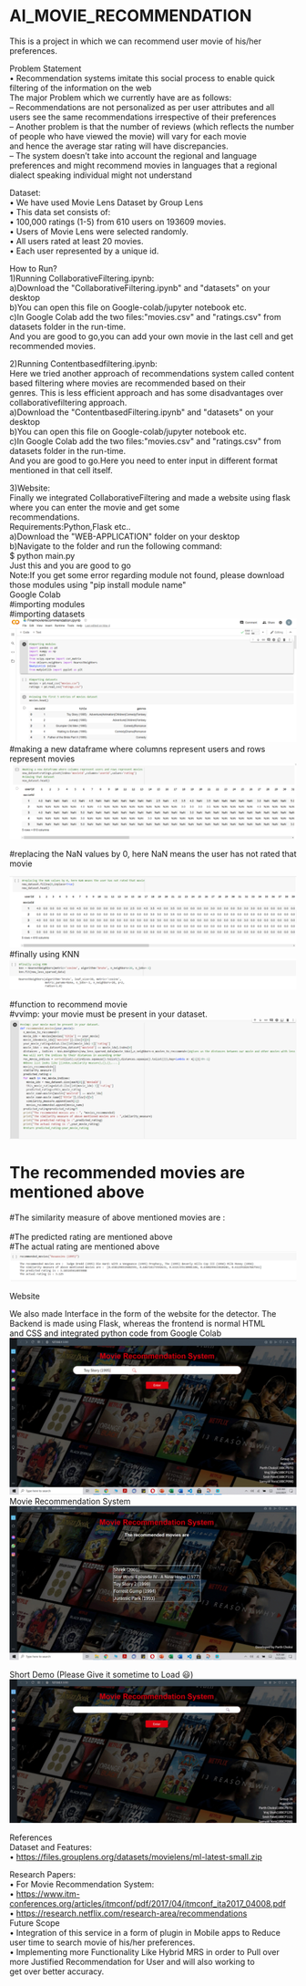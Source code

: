 # AI_MOVIE_RECOMMENDATION<br>
This is a project in which we can recommend user movie of his/her preferences.<br>
   
Problem Statement<br>
•	 Recommendation systems imitate this social  process to enable quick filtering of the  information on the web<br>
The major Problem which we currently have are as follows:<br>
– Recommendations are not personalized as per user attributes and all users see the same recommendations irrespective of their preferences<br>
– Another problem is that the number of reviews (which reflects the number of people who have viewed the movie) will vary for each movie <br>and hence the average star rating will have discrepancies. <br>
– The system doesn’t take into account the regional and language preferences and might recommend movies in languages that a regional <br>dialect speaking individual might not understand<br>
 
Dataset:<br>
•	We have used Movie Lens Dataset by Group Lens<br>
•	This data set consists of:<br>
•	100,000 ratings (1-5) from 610 users on 193609  movies.<br>
•	Users of Movie Lens were selected randomly.<br>
•	All users rated at least 20 movies.<br>
•	Each user represented by a unique id.<br>

How to Run?<br>
1)Running CollaborativeFiltering.ipynb:<br>
    a)Download the "CollaborativeFiltering.ipynb" and "datasets" on your desktop<br>
    b)You can open this file on Google-colab/jupyter notebook etc.<br>
    c)In Google Colab add the two files:"movies.csv" and "ratings.csv"  from datasets folder in the run-time.<br>
And you are good to go,you can add your own movie in the last cell and get recommended movies.<br>

2)Running Contentbasedfiltering.ipynb:<br>
    Here we tried another approach of recommendations system called content based filtering where movies are recommended based on their <br>genres. This is less efficient approach and has some disadvantages over collaborativefiltering approach.<br>
     a)Download the "ContentbasedFiltering.ipynb" and "datasets" on your desktop<br>
     b)You can open this file on Google-colab/jupyter notebook etc.<br>
     c)In Google Colab add the two files:"movies.csv" and "ratings.csv"  from datasets folder in the run-time.<br>
And you are good to go.Here you need to enter input in different format mentioned in that cell itself.<br>


3)Website:<br>
    Finally we integrated CollaborativeFiltering and made a website using flask where you can enter the movie and get some <br>recommendations.<br>
    Requirements:Python,Flask etc..<br>
    a)Download the "WEB-APPLICATION" folder on your desktop<br>
    b)Navigate to the folder and run the following command:<br>
        $ python main.py<br>
Just this and you are good to go<br>
Note:If you get some error regarding module not found, please download those modules using "pip install module name"<br>
Google Colab<br>
#importing modules<br>
#importing datasets<br>
<img src="./images/1.png" alt="datasets"/><br>
#making a new dataframe where columns represent users and rows represent movies<br>
<img src="./images/2.png" alt="dataframe"/><br>
 
#replacing the NaN values by 0, here NaN means the user has not rated that movie<br>

<img src="./images/3.png" alt="NaN"/><br>
#finally using KNN<br>
<img src="./images/4.png" alt="NaN"/><br>
 
#function to recommend movie<br>
#vvimp: your movie must be present in your dataset.<br>
<img src="./images/5.png" alt="NaN"/><br>
 
# The recommended movies are  mentioned above<br>
#The similarity measure of above mentioned movies are :   <br>  
#The predicted rating are  mentioned above<br>
#The actual rating are  mentioned above<br>
<img src="./images/6.png" alt="NaN"/><br>


 
Website<br>

We also made Interface in the form of the website for the detector. The Backend is made using Flask, whereas the frontend is normal HTML <br>and CSS and integrated python code from Google Colab<br>
<img src="./images/1.1.gif" alt="NaN"/><br>
Movie Recommendation System <br>
<img src="./images/1.2.gif" alt="NaN"/><br>
 

Short Demo (Please Give it sometime to Load 😃)<br>
<img src="./images/1.3.gif" alt="NaN"/><br>
 
References<br>
Dataset and Features:<br>
•	https://files.grouplens.org/datasets/movielens/ml-latest-small.zip<br>

Research Papers:<br>
•	For  Movie Recommendation System:<br>
•	https://www.itm-conferences.org/articles/itmconf/pdf/2017/04/itmconf_ita2017_04008.pdf<br>
•	https://research.netflix.com/research-area/recommendations<br>
Future Scope<br>
•	Integration of this service in a form of plugin in Mobile apps to Reduce user time to search movie of his/her preferences.<br>
•	Implementing more Functionality Like Hybrid MRS in order to Pull over more Justified Recommendation for User and will also working to<br> get over better accuracy.<br>

